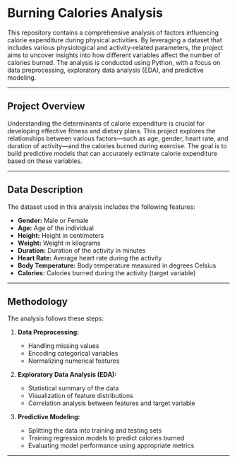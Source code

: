 # Burning Calories Analysis

This repository contains a comprehensive analysis of factors influencing calorie expenditure during physical activities. By leveraging a dataset that includes various physiological and activity-related parameters, the project aims to uncover insights into how different variables affect the number of calories burned. The analysis is conducted using Python, with a focus on data preprocessing, exploratory data analysis (EDA), and predictive modeling.

---

## Project Overview

Understanding the determinants of calorie expenditure is crucial for developing effective fitness and dietary plans. This project explores the relationships between various factors—such as age, gender, heart rate, and duration of activity—and the calories burned during exercise. The goal is to build predictive models that can accurately estimate calorie expenditure based on these variables.

---

## Data Description

The dataset used in this analysis includes the following features:

- **Gender:** Male or Female
- **Age:** Age of the individual
- **Height:** Height in centimeters
- **Weight:** Weight in kilograms
- **Duration:** Duration of the activity in minutes
- **Heart Rate:** Average heart rate during the activity
- **Body Temperature:** Body temperature measured in degrees Celsius
- **Calories:** Calories burned during the activity (target variable)

---

## Methodology

The analysis follows these steps:

1. **Data Preprocessing:**
   - Handling missing values
   - Encoding categorical variables
   - Normalizing numerical features

2. **Exploratory Data Analysis (EDA):**
   - Statistical summary of the data
   - Visualization of feature distributions
   - Correlation analysis between features and target variable

3. **Predictive Modeling:**
   - Splitting the data into training and testing sets
   - Training regression models to predict calories burned
   - Evaluating model performance using appropriate metrics

---

